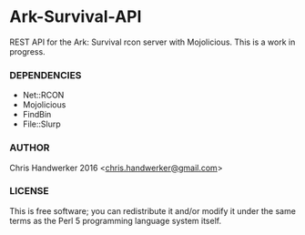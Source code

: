 Ark-Survival-API
=================

REST API for the Ark: Survival rcon server with Mojolicious. This is a work in progress.

### DEPENDENCIES
* Net::RCON
* Mojolicious
* FindBin
* File::Slurp

### AUTHOR

Chris Handwerker 2016 <<chris.handwerker@gmail.com>>

### LICENSE

This is free software; you can redistribute it and/or modify it under
the same terms as the Perl 5 programming language system itself.

